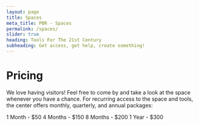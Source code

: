 ```yaml
---
layout: page
title: Spaces
meta_title: PBR - Spaces
permalink: /spaces/
slider: true
heading: Tools For The 21st Century
subheading: Get access, get help, create something!
---
```


# Pricing

We love having visitors! Feel free to come by and take a look at the space whenever you have a chance. For recurring access to the space and tools, the center offers monthly, quarterly, and annual packages:

1 Month - $50
4 Months - $150
8 Months - $200
1 Year - $300